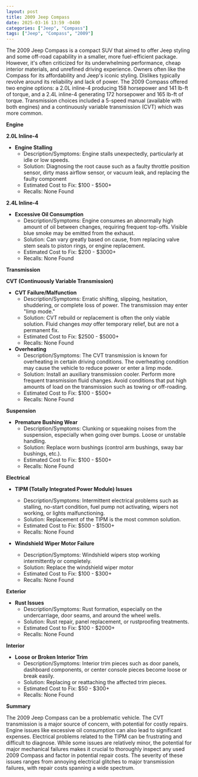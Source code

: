 ```yaml
---
layout: post
title: 2009 Jeep Compass
date: 2025-03-16 13:59 -0400
categories: ["Jeep", "Compass"]
tags: ["Jeep", "Compass", "2009"]
---
```

The 2009 Jeep Compass is a compact SUV that aimed to offer Jeep styling and some off-road capability in a smaller, more fuel-efficient package. However, it's often criticized for its underwhelming performance, cheap interior materials, and unrefined driving experience. Owners often like the Compass for its affordability and Jeep's iconic styling. Dislikes typically revolve around its reliability and lack of power. The 2009 Compass offered two engine options: a 2.0L inline-4 producing 158 horsepower and 141 lb-ft of torque, and a 2.4L inline-4 generating 172 horsepower and 165 lb-ft of torque. Transmission choices included a 5-speed manual (available with both engines) and a continuously variable transmission (CVT) which was more common.

**Engine**

**2.0L Inline-4**

*   **Engine Stalling**
    *   Description/Symptoms: Engine stalls unexpectedly, particularly at idle or low speeds.
    *   Solution: Diagnosing the root cause such as a faulty throttle position sensor, dirty mass airflow sensor, or vacuum leak, and replacing the faulty component
    *   Estimated Cost to Fix: $100 - $500+
    *   Recalls: None Found

**2.4L Inline-4**

*   **Excessive Oil Consumption**
    *   Description/Symptoms: Engine consumes an abnormally high amount of oil between changes, requiring frequent top-offs. Visible blue smoke may be emitted from the exhaust.
    *   Solution: Can vary greatly based on cause, from replacing valve stem seals to piston rings, or engine replacement.
    *   Estimated Cost to Fix: $200 - $3000+
    *   Recalls: None Found

**Transmission**

**CVT (Continuously Variable Transmission)**

*   **CVT Failure/Malfunction**
    *   Description/Symptoms: Erratic shifting, slipping, hesitation, shuddering, or complete loss of power. The transmission may enter "limp mode."
    *   Solution: CVT rebuild or replacement is often the only viable solution. Fluid changes *may* offer temporary relief, but are not a permanent fix.
    *   Estimated Cost to Fix: $2500 - $5000+
    *   Recalls: None Found
*   **Overheating**
    *   Description/Symptoms: The CVT transmission is known for overheating in certain driving conditions. The overheating condition may cause the vehicle to reduce power or enter a limp mode.
    *   Solution: Install an auxiliary transmission cooler. Perform more frequent transmission fluid changes. Avoid conditions that put high amounts of load on the transmission such as towing or off-roading.
    *   Estimated Cost to Fix: $100 - $500+
    *   Recalls: None Found

**Suspension**

*   **Premature Bushing Wear**
    *   Description/Symptoms: Clunking or squeaking noises from the suspension, especially when going over bumps. Loose or unstable handling.
    *   Solution: Replace worn bushings (control arm bushings, sway bar bushings, etc.).
    *   Estimated Cost to Fix: $100 - $500+
    *   Recalls: None Found

**Electrical**

*   **TIPM (Totally Integrated Power Module) Issues**
    *   Description/Symptoms: Intermittent electrical problems such as stalling, no-start condition, fuel pump not activating, wipers not working, or lights malfunctioning.
    *   Solution: Replacement of the TIPM is the most common solution.
    *   Estimated Cost to Fix: $500 - $1500+
    *   Recalls: None Found

*   **Windshield Wiper Motor Failure**
    *   Description/Symptoms: Windshield wipers stop working intermittently or completely.
    *   Solution: Replace the windshield wiper motor
    *   Estimated Cost to Fix: $100 - $300+
    *   Recalls: None Found

**Exterior**

*   **Rust Issues**
    *   Description/Symptoms: Rust formation, especially on the undercarriage, door seams, and around the wheel wells.
    *   Solution: Rust repair, panel replacement, or rustproofing treatments.
    *   Estimated Cost to Fix: $100 - $2000+
    *   Recalls: None Found

**Interior**

*   **Loose or Broken Interior Trim**
    * Description/Symptoms: Interior trim pieces such as door panels, dashboard components, or center console pieces become loose or break easily.
    * Solution: Replacing or reattaching the affected trim pieces.
    * Estimated Cost to Fix: $50 - $300+
    * Recalls: None Found

**Summary**

The 2009 Jeep Compass can be a problematic vehicle. The CVT transmission is a major source of concern, with potential for costly repairs. Engine issues like excessive oil consumption can also lead to significant expenses. Electrical problems related to the TIPM can be frustrating and difficult to diagnose. While some issues are relatively minor, the potential for major mechanical failures makes it crucial to thoroughly inspect any used 2009 Compass and factor in potential repair costs. The severity of these issues ranges from annoying electrical glitches to major transmission failures, with repair costs spanning a wide spectrum.

